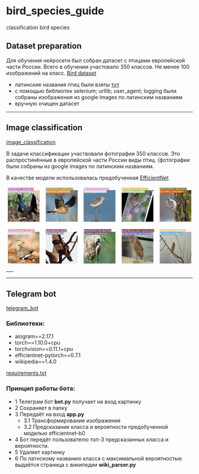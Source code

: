 # bird_species_guide
classification bird species

## Dataset preparation 
Для обучения нейросети был собран датасет с птицами европейской части России. Всего в обучении участовало 350 классов.
Не менее 100 изображений на класс.
[Bird dataset](https://drive.google.com/file/d/1cUw8hBoF0PEYHbLMfWB2x-k2lV1YMPb5/view?usp=sharing)

- латинские названия птиц были взяты [тут](https://www.ebirds.ru/russia/index.html)
- с помощью библиотек selenium; urllib; user_agent; logging были собраны изображения из google images по латинским названиям
- вручную очищен датасет 



___
## Image classification

[image_classification](https://github.com/LadaChernenko/bird_species_guide/tree/main/bird_classification)

В задаче классификации участвовали фотографии 350 классов. Это распростинённые в европейской части России виды птиц.
(фотографии были собраны из google images по латинским названиям.


В качестве модели использовалась предобученная [EfficientNet](https://arxiv.org/pdf/1905.11946.pdf)

![img_classification](https://github.com/LadaChernenko/bird_species_guide/blob/main/img/classification_pred.png?raw=true)___

___
## Telegram bot

[telegram_bot](https://github.com/LadaChernenko/bird_species_guide/tree/main/telegram_bot)
### Библиотеки:
- aiogram==2.17.1
- torch==1.10.0+cpu
- torchvision==0.11.1+cpu
- efficientnet-pytorch==0.7.1
- wikipedia==1.4.0

[requirements.txt](https://github.com/LadaChernenko/bird_species_guide/blob/main/telegram_bot/requirements.txt)
### Принцип работы бота:
- 1 Телеграм бот **bot.py** получает на вход картинку 
- 2 Сохраняет в папку
- 3 Передаёт на вход **app.py**
  - 3.1 Трансформирование изображения
  - 3.2 Предсказание класса и вероятности предобученной моделью efficientnet-b0
- 4 Бот передёт пользователю топ-3 предсказанных класса и вероятности.
- 5 Удаляет картинку
- 6 По латнскому названию класса с максимальной вероятностью выдаётся страница с википедии **wiki_parser.py**

